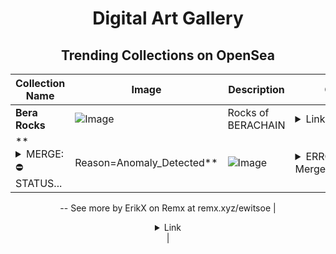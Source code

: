<div align="center">

# Digital Art Gallery

## Trending Collections on OpenSea

| Collection Name                       | Image                                                                                     | Description                       | OpenSea Link                                                                                          |
|---------------------------------------|-------------------------------------------------------------------------------------------|-----------------------------------|--------------------------------------------------------------------------------------------------------|
| **Bera Rocks** | ![Image](https://i.seadn.io/s/raw/files/ac15b69d22ee06498c886bc01a340d79.png?w=500&auto=format?w=200&auto=format) | Rocks of BERACHAIN | <details><summary>Link</summary>[Bera Rocks](https://opensea.io/collection/bera-rocks-126)</details> |
| **<details><summary>MERGE: ⛔ STATUS...</summary>MERGE: ⛔ STATUS=Denied | Reason=Anomaly_Detected</details>** | ![Image](https://i.seadn.io/s/raw/files/cc76e3cf3d23fab63ffe2b4789279d9b.png?w=500&auto=format?w=200&auto=format) | <details><summary>ERROR: Merge_Protocol.Rejected...</summary>ERROR: Merge_Protocol.Rejected [Cause: High_Risk_Perception]
--
See more by ErikX on Remx at remx.xyz/ewitsoe</details> | <details><summary>Link</summary>[MERGE: ⛔ STATUS=Denied | Reason=Anomaly_Detected](https://opensea.io/collection/merge-status-denied-reason-anomaly-detected)</details> |

</div>